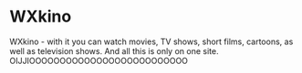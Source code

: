 # WXkino
WXkino - with it you can watch movies, TV shows, short films, cartoons, as well as television shows. And all this is only on one site.
OIJJIOOOOOOOOOOOOOOOOOOOOOOOOOO
